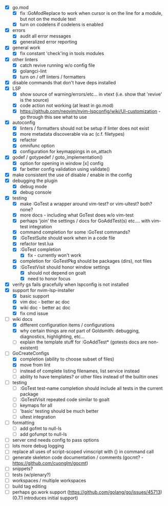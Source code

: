 - [x] go.mod
  - [x] fix :GoModReplace to work when cursor is on the line for a module, but not on the module text
  - [x] turn on codelens if codelens is enabled
- [x] errors
  - [x] audit all error messages
  - [x] generalized error reporting
- [x] general work
  - [x] fix constant 'check'ing in tools modules
- [x] other linters
  - [x] catch revive running w/o config file
  - [x] golangci-lint
  - [x] turn on / off linters / formatters
- [x] disable commands that don't have deps installed
- [x] LSP
  - [x] show source of warning/errors/etc... in vtext (i.e. show that 'revive' is the source)
  - [x] code action not working (at least in go.mod)
  - [x] https://github.com/neovim/nvim-lspconfig/wiki/UI-customization - go through this see what to use
- [x] autoconfig
  - [x] linters / formatters should not be setup if linter does not exist
  - [x] more metadata discoverable via ac (c.f. filetypes)
  - [x] refactor
  - [x] omnifunc option
  - [x] configuration for keymappings in on_attach
- [x] godef / gotypedef / goto_implementation()
  - [x] option for opening in window
 [x] config
  - [x] far better config validation using validate()
- [x] make consistent the use of disable / enable in the config
- [x] debugging the plugin
  - [x] debug mode
  - [x] debug console
- [x] testing
  - [x] make :GoTest a wrapper around vim-test? or vim-ultest? both? none?
  - [x] more docs - including what GoTest does w/o vim-test
  - [x] perhaps 'join' the settings / docs for GoAddTest(s) etc.... with vim-test integration
  - [x] command completion for some :GoTest commands?
  - [x] :GoTestSuite should work when in a code file
  - [x] refactor test.lua
  - [x] :GoTest completion
    - [x] fix - currently won't work
  - [x] completion for :GoTestPkg should be packages (dirs), not files
  - [x] :GoTestVisit should honor window settings
    - [x] should not depend on goalt
    - [x] need to honor focus
- [x] verify gs fails gracefully when lspconfig is not installed
- [x] support for nvim-lsp-installer  
  - [x] basic support
  - [x] vim doc - better ac doc
  - [x] wiki doc - better ac doc
  - [x] fix cmd issue
- [ ] wiki docs
  - [x] different configuration items / configurations
  - [x] why certain things are *not* part of Goldsmith: debugging, diagnostics, highlighting, etc...
  - [ ] explain the template stuff for :GoAddTest\* (gotests docs are non-existent)
- [ ] GoCreateConfigs
  - [x] completion (ability to choose subset of files)
  - [x] move from lint
  - [ ] instead of complete listing filenames, list service instead
  - [ ] ability to have templates? or other files instead of the builtin ones
- [ ] testing
  - [ ] :GoTest test-name completion should include all tests in the current package
  - [ ] :GoTestVisit repeated code similar to goalt
  - [ ] keymaps for all
  - [ ] 'basic' testing should be much better
  - [ ] ultest integration
- [ ] formatting
  - [ ] add gofmt to null-ls
  - [ ] add gofumpt to null-ls
- [ ] server cmd needs config to pass options
- [ ] lots more debug logging
- [ ] replace all uses of script-scoped vimscript with {<f-args>} in command call
- [ ] generate skeleton code documentation / comments (gocmt? - https://github.com/cuonglm/gocmt)
- [ ] snippets?
- [ ] tests (w/plenary?)
- [ ] workspaces / multiple workspaces
- [ ] build tag editing
- [ ] perhaps go.work support (https://github.com/golang/go/issues/45713) (0.7.1 introduces initial support)
